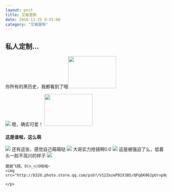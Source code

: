 ```yaml
---
layout: post 
title: 艾格里斯
date: 2016-11-25 0:55:00
category: "艾格里斯"
---
```

<h2 id= "title" > 私人定制...</h2>
<p>
		你所有的黑历史，我都看到了哦<img width="150px" height="100px" src="http://img4q.duitang.com/uploads/item/201409/02/20140902154831_ZWxeF.thumb.700_0.jpeg"/>
</p>
<p>
		<img src="http://b230.photo.store.qq.com/psb?/V12ZezeP0OW9fW/VwYGqumbCyOCCyMTiLxrZbv0wOMO2L3NKrPRKezf17c!/b/dIDbHoloDwAA&bo=IANYAgAAAAABA10!&rf=viewer_4"/>
		嗯，确实可爱！
		<img width="150px" height="100px" src="http://img0.imgtn.bdimg.com/it/u=781746104,1321923526&fm=21&gp=0.jpg"/>
		</p>
<p>
	<h4>这是谁啦，这么萌</h4>
	<img src="http://b284.photo.store.qq.com/psb?/V12ZezeP1elImz/XwoR5w1mMpbgji8D0P0Az78hxwliHvY3Nt.4ubwn5fA!/b/dBwBAAAAAAAA&bo=7gLoAwAAAAAFByM!&rf=viewer_4"/>
	还有这张，感觉自己萌萌哒
	<img src="http://a.hiphotos.baidu.com/zhidao/wh%3D450%2C600/sign=db03591c8744ebf86d246c3becc9fb1c/8b82b9014a90f603c3eefc583912b31bb051ed57.jpg"/>
	大哥实力抢镜啊0.0
	<img src="http://b48.photo.store.qq.com/psu?/79cbcbb9-1dd9-4372-8598-5d6f37fa21f9/Y9uJlhwxelN6MxcWt*6SAxmwusUobSQG8EmWeI0dLKc!/b/YfgLrh8EHQAAYr5GnxwyJgAA&a=53&b=48&bo=ngL2AQAAAAABBEg!&rf=viewer_4"/>
	这是被强迫了么，低着头一脸不高兴的样子
	<img src="http://b327.photo.store.qq.com/psb?/V12ZezeP0IX3B5/6eZOpkqx*l6l1TaOVs4hLjiXRpreuX4laIiOYm3qZzc!/b/dC2W98JLFAAA&bo=gALgAYAC4AEKCCQ!&rf=viewer_4"/>
	
	展翅飞翔，O(∩_∩)O哈哈~
	<img src="http://b326.photo.store.qq.com/psb?/V12ZezeP0IX3B5/QPq6K062pUrvp8g8IM8iEHAZ8AGDI4H19P3JrZh3vr8!/b/dE5qV8ISEQAA&bo=IANYAgAAAAABB1k!&rf=viewer_4"/>
	
	</p>